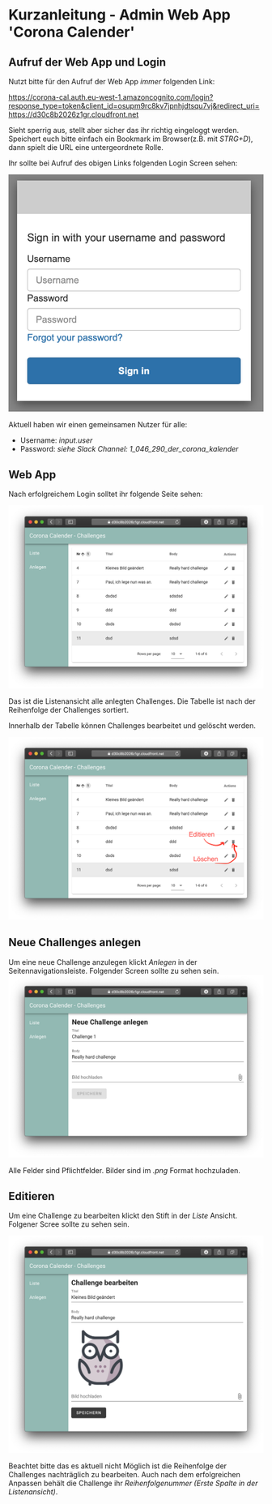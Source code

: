 # Kurzanleitung - Admin Web App 'Corona Calender'

## Aufruf der Web App und Login

Nutzt bitte für den Aufruf der Web App *immer* folgenden Link:

https://corona-cal.auth.eu-west-1.amazoncognito.com/login?response_type=token&client_id=osupm9rc8kv7jpnhjdtsqu7vj&redirect_uri=https://d30c8b2026z1gr.cloudfront.net

Sieht sperrig aus, stellt aber sicher das ihr richtig eingeloggt werden. Speichert euch bitte einfach ein Bookmark im Browser(z.B. mit *STRG+D*), dann spielt die URL eine untergeordnete Rolle.

Ihr sollte bei Aufruf des obigen Links folgenden Login Screen sehen:

![alt text](doc/login.png "Login Screen")

Aktuell haben wir einen gemeinsamen Nutzer für alle:

* Username: *input.user*
* Password: *siehe Slack Channel: 1_046_290_der_corona_kalender*

## Web App

Nach erfolgreichem Login solltet ihr folgende Seite sehen:

![alt text](doc/start.png "Start Screen")

Das ist die Listenansicht alle anlegten Challenges. Die Tabelle ist nach der Reihenfolge der Challenges sortiert. 

Innerhalb der Tabelle können Challenges bearbeitet und gelöscht werden.

![alt text](doc/edit.png "Edit Delete Table Screen")


## Neue Challenges anlegen

Um eine neue Challenge anzulegen klickt *Anlegen* in der Seitennavigationsleiste. Folgender Screen sollte zu sehen sein.
![alt text](doc/neu.png "Anlegen Screen")

Alle Felder sind Pflichtfelder. Bilder sind im *.png* Format hochzuladen.

## Editieren

Um eine Challenge zu bearbeiten klickt den Stift in der *Liste* Ansicht. Folgener Scree sollte zu sehen sein.

![alt text](doc/bearbeiten.png "Edit Delete Table Screen")

Beachtet bitte das es aktuell nicht Möglich ist die Reihenfolge der Challenges nachträglich zu bearbeiten. Auch nach dem erfolgreichen Anpassen behält die Challenge ihr *Reihenfolgenummer (Erste Spalte in der Listenansicht)*.

